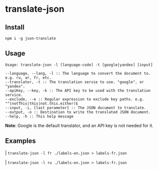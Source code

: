 translate-json
=====

## Install

    npm i -g json-translate

## Usage

    Usage: translate-json -l [language-code] -t [google|yandex] [input]

    --language, --lang, -l :: The language to convert the document to. e.g. ru, ar, fr, etc.
    --translator, -t :: The translation servie to use. "google", or "yandex".
    --apiKey, --key, -k :: The API key to be used with the translation service.
    --exclude, --e :: Regular expression to exclude key paths. e.g. "^(notThis|this|not.this.either)$
    --input, -i, [last parameter] :: The JSON document to translate.
    --output, -o :: Destination to write the translated JSON document.
    --help, -h :: This help message

**Note**: Google is the default translator, and an API key is not needed for it.

## Examples

| `translate-json -l fr ./labels-en.json > labels-fr.json`

| `translate-json -l ru ./labels-en.json > labels-fr.json`
